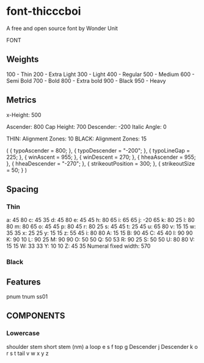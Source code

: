 # font-thicccboi
A free and open source font by Wonder Unit


FONT

## Weights

100 - Thin
200 - Extra Light
300 - Light
400 - Regular
500 - Medium
600 - Semi Bold
700 - Bold
800 - Extra bold
900 - Black
950 - Heavy

## Metrics

x-Height: 500

Ascender: 800
Cap Height: 700
Descender: -200
Italic Angle: 0

THIN: Alignment Zones: 10
BLACK: Alignment Zones: 15

(
        {
        typoAscender = 800;
    },
        {
        typoDescender = "-200";
    },
        {
        typoLineGap = 225;
    },
        {
        winAscent = 955;
    },
        {
        winDescent = 270;
    },
        {
        hheaAscender = 955;
    },
        {
        hheaDescender = "-270";
    },
        {
        strikeoutPosition = 300;
    },
        {
        strikeoutSize = 50;
    }
)


## Spacing

### Thin
a: 45 80
c: 45 35
d: 45 80
e: 45 45
h: 80 65
i: 65 65
j: -20 65
k: 80 25
l: 80 80
m: 80 65
o: 45 45
p: 80 45
r: 80 25
s: 45 45
t: 25 45
u: 65 80
v: 15 15
w: 35 35
x: 25 25
y: 15 15
z: 55 45
i: 80 80
A: 15 15
B: 90 45
C: 45 40
I: 90 90
K: 90 10
L: 90 25
M: 90 90
O: 50 50
Q: 50 53
R: 90 25
S: 50 50
U: 80 80
V: 15 15
W: 33 33
Y: 10 10
Z: 45 35
Numeral fixed width: 570

### Black




## Features

pnum
tnum
ss01


## COMPONENTS

### Lowercase

shoulder
stem
short stem (nm)
a loop
e
s
f top
g Descender
j Descender
k
o
r
s
t tail
v
w
x
y
z
